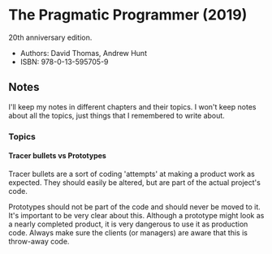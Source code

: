# The Pragmatic Programmer (2019)

20th anniversary edition.

- Authors: David Thomas, Andrew Hunt
- ISBN: 978-0-13-595705-9

## Notes

I'll keep my notes in different chapters and their topics.
I won't keep notes about all the topics, just things that I remembered to write about.

### Topics

#### Tracer bullets vs Prototypes

Tracer bullets are a sort of coding 'attempts' at making a product work as expected.
They should easily be altered, but are part of the actual project's code.

Prototypes should not be part of the code and should never be moved to it.
It's important to be very clear about this.
Although a prototype might look as a nearly completed product, it is very dangerous to use it as production code.
Always make sure the clients (or managers) are aware that this is throw-away code.

